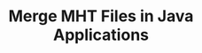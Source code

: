 ---
############################# Static ############################
layout: "autogen"
draft: false
path: "merger/java/mht/"
otherformats: PDF BMP CSV DOC DOCM DOCX DOT DOTM DOTX EPUB Excel HTML Image MHTML ODP ODS ODT OneNote OTP OTT PDF PNG POTM POTX PPS PPSM PPSX PPT PPTM PPTX PS RTF TEX TIF TIFF TSV TXT VDX Visio VSDM VSDX VSSX VSSM VSTM VSTX VSX VTX Web Word Worksheet XLAM XLS XLSB XLSM XLSX XLT XLTM XLTX XPS 

############################# Head ############################
head_title: "Merge MHT Files via Java & J2SE Documents Merger API"
head_description: "Merge multiple MHT files into a single file using Java documents merger API with all data, style and formatting as the source documents."

############################# Header ############################
title: "Merge MHT Files in Java Applications"
description: "Merge multiple MHT files into a single file using Java documents merger API. Merge selected pages or page ranges from various source documents into a single resultant document with all data, style and formatting as the source documents."

############################# SubMenu ############################
submenu:
    enable: true

############################# About ############################
about:
    enable: true
    title: "GroupDocs.Merger for Java API"
    content: |
        GroupDocs.Merger for Java library offers a simple solution to safely merge & split between a wide range of document formats including PDF, Microsoft Office (Word, Excel, PowerPoint, OneNote), OpenDocument, HTML, images and many others within .NET applications. By adding just a few lines of the code, perform several document operations such as move, remove, rotate, swap, extract or change the orientation of pages within the documents. The documents merging API also supports previewing document pages as an image to analyse the document structure, formatting and content on the page.
        
        GroupDocs.Merger APIs are well supported on all major operating systems and Java versions including J2SE 7.0 (1.7), J2SE 8.0 (1.8) and Java 10.

############################# Steps ############################
steps:
    enable: true
    title_left: "Merge Two or More MHT Files in Java"
    content_left: |
        [GroupDocs.Merger](https://products.groupdocs.com/merger/java/) makes it easy for Java developers to merge multiple MHT files by implementing a few easy steps.

        *   Create an instance of **Merger** class and load MHT file.
        *   Call **Join** method of **Merger** class instance and load another MHT file.
        *   Call **Save** method of **Merger** class instance to save the merged document.
        
    title_right: "System Requirements"
    content_right: |
        Before executing the code example below, please make sure that you have the following prerequisites installled on your system.

        *   Operating Systems: Microsoft Windows, Linux, MacOS
        *   Development Environments: NetBeans, IntelliJ IDEA, Eclipse
        *   Frameworks: Java 7 (1.7) and above
        *   Download the latest version of GroupDocs.Merger for Java from [Maven](https://repository.groupdocs.com/webapp/#/artifacts/browse/tree/General/repo/com/groupdocs/groupdocs-merger)
        
    code: |
        ```cs
        // Merge MHT files using GroupDocs.Merger API
        // Instantiate Merger with input MHT document
        Merger merger = new Merger("input_1.mht"))
          {
            // Call Join method of Merger class instance and pass second source document path
            merger.Join("input_2.mht");
            
            // Call Save method of Merger class instance to save merged document
            merger.Save("merged-file.mht");
          }
        ```
        

demos:
    enable: true
        

about_formats:
    enable: true


more_formats:
    enable: true


back_to_top:
    enable: true
---